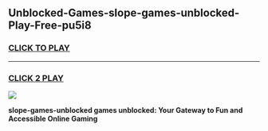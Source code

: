
## Unblocked-Games-slope-games-unblocked-Play-Free-pu5i8
<h3>
<a href="https://premium76.site?title=slope-games-unblocked&ref=20M">CLICK TO PLAY</a></h3>
<hr>

<h3>
<a href="https://premium76.site?title=slope-games-unblocked&ref=20M">CLICK 2 PLAY</a>
  
</h3>

<a href="https://premium76.site?title=slope-games-unblocked&ref=19M"><img src="https://clearcache.store/games.png"></a>


**slope-games-unblocked games unblocked: Your Gateway to Fun and Accessible Online Gaming**
